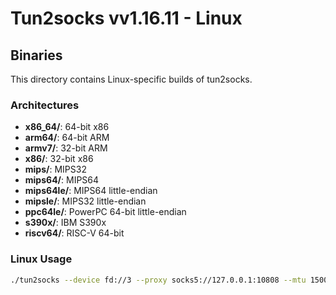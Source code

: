 # Tun2socks vv1.16.11 - Linux

## Binaries
This directory contains Linux-specific builds of tun2socks.

### Architectures
- **x86_64/**: 64-bit x86
- **arm64/**: 64-bit ARM
- **armv7/**: 32-bit ARM
- **x86/**: 32-bit x86
- **mips/**: MIPS32
- **mips64/**: MIPS64
- **mips64le/**: MIPS64 little-endian
- **mipsle/**: MIPS32 little-endian
- **ppc64le/**: PowerPC 64-bit little-endian
- **s390x/**: IBM S390x
- **riscv64/**: RISC-V 64-bit

### Linux Usage
```bash
./tun2socks --device fd://3 --proxy socks5://127.0.0.1:10808 --mtu 1500 --dns 8.8.8.8
```
